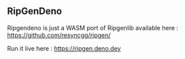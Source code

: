 ## RipGenDeno

Ripgendeno is just a WASM port of Ripgenlib available here : https://github.com/resyncgg/ripgen/


Run it live here : https://ripgen.deno.dev
